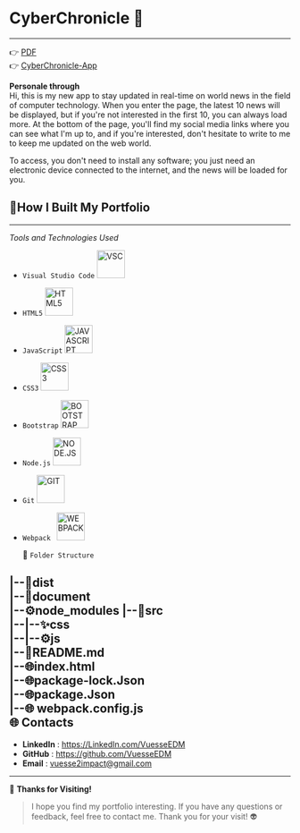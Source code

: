 # CyberChronicle     🚀   
---


👉 [PDF](https://github.com/VuesseEDM/CyberChronicle/blob/36620443e38bd75c2b42b734fb62e012e1521431/document/CyberChronicle.pdf)    
👉 [CyberChronicle-App](https://vuesseedm.github.io/CyberChronicle/)       

**Personale through**  
Hi, this is my new app to stay updated in real-time on world news in the field of computer technology. When you enter the page, the latest 10 news will be displayed, but if you're not interested in the first 10, you can always load more. At the bottom of the page, you'll find my social media links where you can see what I'm up to, and if you're interested, don't hesitate to write to me to keep me updated on the web world.    

  To access, you don't need to install any software; you just need an electronic device connected to the internet, and the news will be loaded for you.   

    
       
   🔧**How I Built My Portfolio**   
   ---
---
*Tools and Technologies Used*   
- ```Visual Studio Code``` <img src="https://blog.noblinkyblinky.com/wp-content/uploads/2017/09/vsc-logo.png" alt="VSC" width="50">        
- ```HTML5```        <img src="https://encrypted-tbn0.gstatic.com/images?q=tbn:ANd9GcQPmou6evgeGnMsU4Kac3TEv60q65uqVigxib1NYMmoFw&s" alt="HTML5" width="50"> 
- ```JavaScript```  <img src="https://upload.wikimedia.org/wikipedia/commons/6/6a/JavaScript-logo.png" alt="JAVASCRIPT" width="50"> 
- ```CSS3```        <img src="https://upload.wikimedia.org/wikipedia/commons/thumb/d/d5/CSS3_logo_and_wordmark.svg/1452px-CSS3_logo_and_wordmark.svg.png" alt="CSS3" width="50"> 
 - ```Bootstrap```    <img src="https://blog.noblinkyblinky.com/wp-content/uploads/2017/09/vsc-logo.png" alt="BOOTSTRAP" width="50">           
 - ```Node.js```      <img src="https://upload.wikimedia.org/wikipedia/commons/thumb/d/d9/Node.js_logo.svg/2560px-Node.js_logo.svg.png" alt="NODE.JS" width="50"> 
- ```Git```   <img src="https://git-scm.com/images/logos/downloads/Git-Icon-1788C.png" alt="GIT" width="50"> 
- ``` Webpack  ```  <img src="https://raw.githubusercontent.com/webpack/media/master/logo/icon-square-big.png" alt="WEBPACK" width="50"> 

   📂 ```Folder Structure```   

|--📁dist      
|--📃document         
|--⚙️node_modules 
|--📁src      
|--|--✨css    
|--|--⚙️js   
|--📖README.md     
|--🌐index.html      
|--🌐package-lock.Json     
|--🌐package.Json  
|--🌐 webpack.config.js    
    🌐 **Contacts**  
---   
- **LinkedIn**  : https://LinkedIn.com/VuesseEDM   
- **GitHub**  : https://github.com/VuesseEDM      
- **Email**  : vuesse2impact@gmail.com  
---    
🙌 **Thanks for Visiting!**    

> I hope you find my portfolio interesting. If you have any questions or feedback, feel free to contact me. Thank you for your visit!  👽

